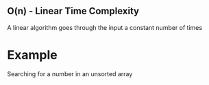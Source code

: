 ## O(n) - Linear Time Complexity

A linear algorithm goes through the input a constant number of times

# Example

Searching for a number in an unsorted array
